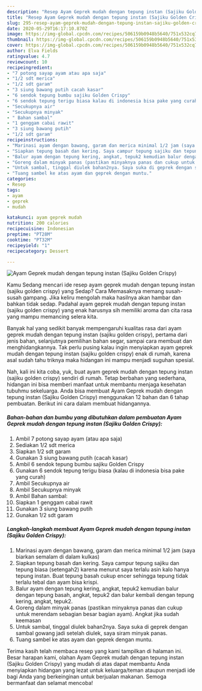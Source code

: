 ```yaml
---
description: "Resep Ayam Geprek mudah dengan tepung instan (Sajiku Golden Crispy) | Cara Masak Ayam Geprek mudah dengan tepung instan (Sajiku Golden Crispy) Yang Enak Dan Mudah"
title: "Resep Ayam Geprek mudah dengan tepung instan (Sajiku Golden Crispy) | Cara Masak Ayam Geprek mudah dengan tepung instan (Sajiku Golden Crispy) Yang Enak Dan Mudah"
slug: 295-resep-ayam-geprek-mudah-dengan-tepung-instan-sajiku-golden-crispy-cara-masak-ayam-geprek-mudah-dengan-tepung-instan-sajiku-golden-crispy-yang-enak-dan-mudah
date: 2020-05-29T16:17:10.870Z
image: https://img-global.cpcdn.com/recipes/506159b0948b5640/751x532cq70/ayam-geprek-mudah-dengan-tepung-instan-sajiku-golden-crispy-foto-resep-utama.jpg
thumbnail: https://img-global.cpcdn.com/recipes/506159b0948b5640/751x532cq70/ayam-geprek-mudah-dengan-tepung-instan-sajiku-golden-crispy-foto-resep-utama.jpg
cover: https://img-global.cpcdn.com/recipes/506159b0948b5640/751x532cq70/ayam-geprek-mudah-dengan-tepung-instan-sajiku-golden-crispy-foto-resep-utama.jpg
author: Elva Fields
ratingvalue: 4.7
reviewcount: 10
recipeingredient:
- "7 potong sayap ayam atau apa saja"
- "1/2 sdt merica"
- "1/2 sdt garam"
- "3 siung bawang putih cacah kasar"
- "6 sendok tepung bumbu sajiku Golden Crispy"
- "6 sendok tepung terigu biasa kalau di indonesia bisa pake yang curah"
- "Secukupnya air"
- "Secukupnya minyak"
- " Bahan sambal"
- "1 genggam cabai rawit"
- "3 siung bawang putih"
- "1/2 sdt garam"
recipeinstructions:
- "Marinasi ayam dengan bawang, garam dan merica minimal 1/2 jam (saya biarkan semalam di dalam kulkas)"
- "Siapkan tepung basah dan kering. Saya campur tepung sajiku dan tepung biasa (setengah2) karena menurut saya terlalu asin kalo hanya tepung instan. Buat tepung basah cukup encer sehingga tepung tidak terlalu tebal dan ayam bisa krispi."
- "Balur ayam dengan tepung kering, angkat, tepuk2 kemudian balur dengan tepung basah, angkat, tepuk2 dan balur kembali dengan tepung kering, angkat, tepuk2."
- "Goreng dalam minyak panas (pastikan minyaknya panas dan cukup untuk merendam sebagian besar bagian ayam). Angkat jika sudah keemasan"
- "Untuk sambal, tinggal diulek bahan2nya. Saya suka di geprek dengan sambal gowang jadi setelah diulek, saya siram minyak panas."
- "Tuang sambel ke atas ayam dan geprek dengan muntu."
categories:
- Resep
tags:
- ayam
- geprek
- mudah

katakunci: ayam geprek mudah 
nutrition: 200 calories
recipecuisine: Indonesian
preptime: "PT28M"
cooktime: "PT32M"
recipeyield: "1"
recipecategory: Dessert

---
```



![Ayam Geprek mudah dengan tepung instan (Sajiku Golden Crispy)](https://img-global.cpcdn.com/recipes/506159b0948b5640/751x532cq70/ayam-geprek-mudah-dengan-tepung-instan-sajiku-golden-crispy-foto-resep-utama.jpg)

Kamu Sedang mencari ide resep ayam geprek mudah dengan tepung instan (sajiku golden crispy) yang Sedap? Cara Memasaknya memang susah-susah gampang. Jika keliru mengolah maka hasilnya akan hambar dan bahkan tidak sedap. Padahal ayam geprek mudah dengan tepung instan (sajiku golden crispy) yang enak harusnya sih memiliki aroma dan cita rasa yang mampu memancing selera kita.

Banyak hal yang sedikit banyak mempengaruhi kualitas rasa dari ayam geprek mudah dengan tepung instan (sajiku golden crispy), pertama dari jenis bahan, selanjutnya pemilihan bahan segar, sampai cara membuat dan menghidangkannya. Tak perlu pusing kalau ingin menyiapkan ayam geprek mudah dengan tepung instan (sajiku golden crispy) enak di rumah, karena asal sudah tahu triknya maka hidangan ini mampu menjadi suguhan spesial.




Nah, kali ini kita coba, yuk, buat ayam geprek mudah dengan tepung instan (sajiku golden crispy) sendiri di rumah. Tetap berbahan yang sederhana, hidangan ini bisa memberi manfaat untuk membantu menjaga kesehatan tubuhmu sekeluarga. Anda bisa membuat Ayam Geprek mudah dengan tepung instan (Sajiku Golden Crispy) menggunakan 12 bahan dan 6 tahap pembuatan. Berikut ini cara dalam membuat hidangannya.

<!--inarticleads1-->

##### Bahan-bahan dan bumbu yang dibutuhkan dalam pembuatan Ayam Geprek mudah dengan tepung instan (Sajiku Golden Crispy):

1. Ambil 7 potong sayap ayam (atau apa saja)
1. Sediakan 1/2 sdt merica
1. Siapkan 1/2 sdt garam
1. Gunakan 3 siung bawang putih (cacah kasar)
1. Ambil 6 sendok tepung bumbu sajiku Golden Crispy
1. Gunakan 6 sendok tepung terigu biasa (kalau di indonesia bisa pake yang curah)
1. Ambil Secukupnya air
1. Ambil Secukupnya minyak
1. Ambil  Bahan sambal:
1. Siapkan 1 genggam cabai rawit
1. Gunakan 3 siung bawang putih
1. Gunakan 1/2 sdt garam




<!--inarticleads2-->

##### Langkah-langkah membuat Ayam Geprek mudah dengan tepung instan (Sajiku Golden Crispy):

1. Marinasi ayam dengan bawang, garam dan merica minimal 1/2 jam (saya biarkan semalam di dalam kulkas)
1. Siapkan tepung basah dan kering. Saya campur tepung sajiku dan tepung biasa (setengah2) karena menurut saya terlalu asin kalo hanya tepung instan. Buat tepung basah cukup encer sehingga tepung tidak terlalu tebal dan ayam bisa krispi.
1. Balur ayam dengan tepung kering, angkat, tepuk2 kemudian balur dengan tepung basah, angkat, tepuk2 dan balur kembali dengan tepung kering, angkat, tepuk2.
1. Goreng dalam minyak panas (pastikan minyaknya panas dan cukup untuk merendam sebagian besar bagian ayam). Angkat jika sudah keemasan
1. Untuk sambal, tinggal diulek bahan2nya. Saya suka di geprek dengan sambal gowang jadi setelah diulek, saya siram minyak panas.
1. Tuang sambel ke atas ayam dan geprek dengan muntu.




Terima kasih telah membaca resep yang kami tampilkan di halaman ini. Besar harapan kami, olahan Ayam Geprek mudah dengan tepung instan (Sajiku Golden Crispy) yang mudah di atas dapat membantu Anda menyiapkan hidangan yang lezat untuk keluarga/teman ataupun menjadi ide bagi Anda yang berkeinginan untuk berjualan makanan. Semoga bermanfaat dan selamat mencoba!
